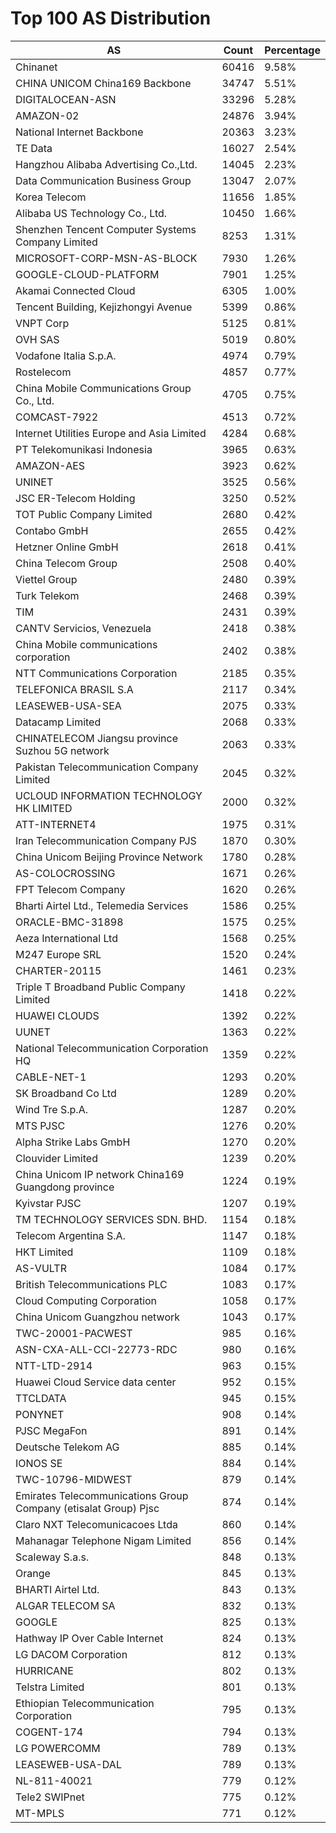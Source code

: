 # Top 100 AS Distribution
| AS | Count | Percentage |
|----|----|----|
| Chinanet | 60416 | 9.58% |
| CHINA UNICOM China169 Backbone | 34747 | 5.51% |
| DIGITALOCEAN-ASN | 33296 | 5.28% |
| AMAZON-02 | 24876 | 3.94% |
| National Internet Backbone | 20363 | 3.23% |
| TE Data | 16027 | 2.54% |
| Hangzhou Alibaba Advertising Co.,Ltd. | 14045 | 2.23% |
| Data Communication Business Group | 13047 | 2.07% |
| Korea Telecom | 11656 | 1.85% |
| Alibaba US Technology Co., Ltd. | 10450 | 1.66% |
| Shenzhen Tencent Computer Systems Company Limited | 8253 | 1.31% |
| MICROSOFT-CORP-MSN-AS-BLOCK | 7930 | 1.26% |
| GOOGLE-CLOUD-PLATFORM | 7901 | 1.25% |
| Akamai Connected Cloud | 6305 | 1.00% |
| Tencent Building, Kejizhongyi Avenue | 5399 | 0.86% |
| VNPT Corp | 5125 | 0.81% |
| OVH SAS | 5019 | 0.80% |
| Vodafone Italia S.p.A. | 4974 | 0.79% |
| Rostelecom | 4857 | 0.77% |
| China Mobile Communications Group Co., Ltd. | 4705 | 0.75% |
| COMCAST-7922 | 4513 | 0.72% |
| Internet Utilities Europe and Asia Limited | 4284 | 0.68% |
| PT Telekomunikasi Indonesia | 3965 | 0.63% |
| AMAZON-AES | 3923 | 0.62% |
| UNINET | 3525 | 0.56% |
| JSC ER-Telecom Holding | 3250 | 0.52% |
| TOT Public Company Limited | 2680 | 0.42% |
| Contabo GmbH | 2655 | 0.42% |
| Hetzner Online GmbH | 2618 | 0.41% |
| China Telecom Group | 2508 | 0.40% |
| Viettel Group | 2480 | 0.39% |
| Turk Telekom | 2468 | 0.39% |
| TIM | 2431 | 0.39% |
| CANTV Servicios, Venezuela | 2418 | 0.38% |
| China Mobile communications corporation | 2402 | 0.38% |
| NTT Communications Corporation | 2185 | 0.35% |
| TELEFONICA BRASIL S.A | 2117 | 0.34% |
| LEASEWEB-USA-SEA | 2075 | 0.33% |
| Datacamp Limited | 2068 | 0.33% |
| CHINATELECOM Jiangsu province Suzhou 5G network | 2063 | 0.33% |
| Pakistan Telecommunication Company Limited | 2045 | 0.32% |
| UCLOUD INFORMATION TECHNOLOGY HK LIMITED | 2000 | 0.32% |
| ATT-INTERNET4 | 1975 | 0.31% |
| Iran Telecommunication Company PJS | 1870 | 0.30% |
| China Unicom Beijing Province Network | 1780 | 0.28% |
| AS-COLOCROSSING | 1671 | 0.26% |
| FPT Telecom Company | 1620 | 0.26% |
| Bharti Airtel Ltd., Telemedia Services | 1586 | 0.25% |
| ORACLE-BMC-31898 | 1575 | 0.25% |
| Aeza International Ltd | 1568 | 0.25% |
| M247 Europe SRL | 1520 | 0.24% |
| CHARTER-20115 | 1461 | 0.23% |
| Triple T Broadband Public Company Limited | 1418 | 0.22% |
| HUAWEI CLOUDS | 1392 | 0.22% |
| UUNET | 1363 | 0.22% |
| National Telecommunication Corporation HQ | 1359 | 0.22% |
| CABLE-NET-1 | 1293 | 0.20% |
| SK Broadband Co Ltd | 1289 | 0.20% |
| Wind Tre S.p.A. | 1287 | 0.20% |
| MTS PJSC | 1276 | 0.20% |
| Alpha Strike Labs GmbH | 1270 | 0.20% |
| Clouvider Limited | 1239 | 0.20% |
| China Unicom IP network China169 Guangdong province | 1224 | 0.19% |
| Kyivstar PJSC | 1207 | 0.19% |
| TM TECHNOLOGY SERVICES SDN. BHD. | 1154 | 0.18% |
| Telecom Argentina S.A. | 1147 | 0.18% |
| HKT Limited | 1109 | 0.18% |
| AS-VULTR | 1084 | 0.17% |
| British Telecommunications PLC | 1083 | 0.17% |
| Cloud Computing Corporation | 1058 | 0.17% |
| China Unicom Guangzhou network | 1043 | 0.17% |
| TWC-20001-PACWEST | 985 | 0.16% |
| ASN-CXA-ALL-CCI-22773-RDC | 980 | 0.16% |
| NTT-LTD-2914 | 963 | 0.15% |
| Huawei Cloud Service data center | 952 | 0.15% |
| TTCLDATA | 945 | 0.15% |
| PONYNET | 908 | 0.14% |
| PJSC MegaFon | 891 | 0.14% |
| Deutsche Telekom AG | 885 | 0.14% |
| IONOS SE | 884 | 0.14% |
| TWC-10796-MIDWEST | 879 | 0.14% |
| Emirates Telecommunications Group Company (etisalat Group) Pjsc | 874 | 0.14% |
| Claro NXT Telecomunicacoes Ltda | 860 | 0.14% |
| Mahanagar Telephone Nigam Limited | 856 | 0.14% |
| Scaleway S.a.s. | 848 | 0.13% |
| Orange | 845 | 0.13% |
| BHARTI Airtel Ltd. | 843 | 0.13% |
| ALGAR TELECOM SA | 832 | 0.13% |
| GOOGLE | 825 | 0.13% |
| Hathway IP Over Cable Internet | 824 | 0.13% |
| LG DACOM Corporation | 812 | 0.13% |
| HURRICANE | 802 | 0.13% |
| Telstra Limited | 801 | 0.13% |
| Ethiopian Telecommunication Corporation | 795 | 0.13% |
| COGENT-174 | 794 | 0.13% |
| LG POWERCOMM | 789 | 0.13% |
| LEASEWEB-USA-DAL | 789 | 0.13% |
| NL-811-40021 | 779 | 0.12% |
| Tele2 SWIPnet | 775 | 0.12% |
| MT-MPLS | 771 | 0.12% |

